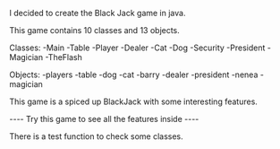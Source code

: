 I decided to create the Black Jack game in java.

This game contains 10 classes and 13 objects.

Classes:
-Main
-Table
-Player
-Dealer
-Cat
-Dog
-Security
-President
-Magician
-TheFlash

Objects:
-players
-table
-dog
-cat
-barry
-dealer
-president
-nenea
-magician

This game is a spiced up BlackJack with some interesting features.

---- Try this game to see all the features inside ----

There is a test function to check some classes.
